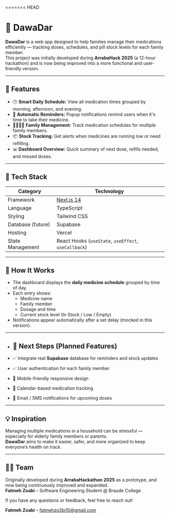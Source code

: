 <<<<<<< HEAD
# 💊 DawaDar

**DawaDar** is a web app designed to help families manage their medications efficiently — tracking doses, schedules, and pill stock levels for each family member.  
This project was initially developed during **ArrabaHack 2025** (a 12-hour hackathon) and is now being improved into a more functional and user-friendly version.

---

## 🚀 Features

- 🕒 **Smart Daily Schedule:** View all medication times grouped by morning, afternoon, and evening.
- 🔔 **Automatic Reminders:** Popup notifications remind users when it's time to take their medicine.
- 👨‍👩‍👧‍👦 **Family Management:** Track medication schedules for multiple family members.
- 📦 **Stock Tracking:** Get alerts when medicines are running low or need refilling.
- 📊 **Dashboard Overview:** Quick summary of next dose, refills needed, and missed doses.

---

## 🧠 Tech Stack

| Category | Technology |
|-----------|-------------|
| Framework | [Next.js 14](https://nextjs.org/) |
| Language | TypeScript |
| Styling | Tailwind CSS |
| Database (future) | Supabase |
| Hosting | Vercel |
| State Management | React Hooks (`useState`, `useEffect`, `useCallback`) |

---

## 🧪 How It Works

- The dashboard displays the **daily medicine schedule** grouped by time of day.  
- Each entry shows:
  - Medicine name  
  - Family member  
  - Dosage and time  
  - Current stock level (In Stock / Low / Empty)
- Notifications appear automatically after a set delay (mocked in this version).

---


- ## 🧩 Next Steps (Planned Features)

- ✅ Integrate real **Supabase** database for reminders and stock updates  
- ✅ User authentication for each family member  
- 📱 Mobile-friendly responsive design  
- 📆 Calendar-based medication tracking  
- 💬 Email / SMS notifications for upcoming doses  

---

## 💡 Inspiration

Managing multiple medications in a household can be stressful — especially for elderly family members or parents.  
**DawaDar** aims to make it easier, safer, and more organized to keep everyone’s health on track.

---
## 🧑‍💻 Team

Originally developed during **ArrabaHackathon 2025** as a prototype, and now being continuously improved and expanded.  
**Fatmeh Zoabi** – Software Engineering Student @ Braude College

If you have any questions or feedback, feel free to reach out!  

**Fatmeh Zoabi** – [fatmehzo3bi10@gmail.com](mailto:fatmehzo3bi10@gmail.com)  
